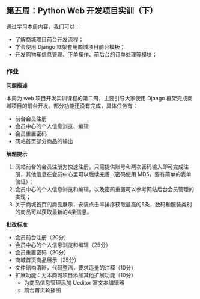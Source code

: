 ## 第五周：Python Web 开发项目实训（下）

通过学习本周内容，我们可以：

- 了解商城项目前台开发流程；
- 学会使用 Django 框架套用商城项目前台模板；
- 开发购物车信息管理、下单操作、前后台的订单处理等模块；



### 作业

**问题描述**

本周为 web 项目开发实训课程的第二周，主要引导大家使用 Django 框架完成商城项目的前台开发。部分功能还没有完成，具体任务有：

- 前台会员注册
- 会员中心的个人信息浏览、编辑
- 会员重置密码
- 网站首页部分商品的输出



**解题提示**

1. 网站前台的会员注册为快速注册，只需提供账号和两次密码输入即可完成注册，其他信息在会员中心里可以后续完善（密码使用 MD5，要有简单的表单验证）；
2. 会员中心的个人信息浏览和编辑，以及密码重置可以参考网站后台会员管理的实现；
3. 关于商城首页的商品展示，安装点击率排序获取最高的5条，数码和服装类别的商品可以获取最新的4条信息。



**批改标准**

- 会员前台注册（20分）
- 会员中心的个人信息浏览和编辑（25分）
- 会员重置密码（20分）
- 商城首页商品展示（25分）
- 文件结构清晰，代码整洁，要求适量的注释（10分）
- 扩展功能：为本商城项目添加其他扩展功能（10分）
  - 为商品信息管理添加 Ueditor 富文本编辑器
  - 前台首页轮播图

